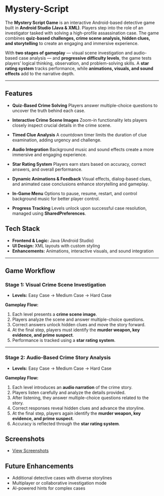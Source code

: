 #  Mystery-Script

The **Mystery Script Game** is an interactive Android-based detective game built in **Android Studio (Java & XML)**. Players step into the role of an investigator tasked with solving a high-profile assassination case. The game combines **quiz-based challenges, crime scene analysis, hidden clues, and storytelling** to create an engaging and immersive experience.

With **two stages of gameplay** — visual scene investigation and audio-based case analysis — and **progressive difficulty levels**, the game tests players’ logical thinking, observation, and problem-solving skills. A **star rating system** tracks performance, while **animations, visuals, and sound effects** add to the narrative depth.

---

## Features

* **Quiz-Based Crime Solving**
  Players answer multiple-choice questions to uncover the truth behind each case.

* **Interactive Crime Scene Images**
  Zoom-in functionality lets players closely inspect crucial details in the crime scene.

* **Timed Clue Analysis**
  A countdown timer limits the duration of clue examination, adding urgency and challenge.

* **Audio Integration**
  Background music and sound effects create a more immersive and engaging experience.

* **Star Rating System**
  Players earn stars based on accuracy, correct answers, and overall performance.

* **Dynamic Animations & Feedback**
  Visual effects, dialog-based clues, and animated case conclusions enhance storytelling and gameplay.

* **In-Game Menu**
  Options to pause, resume, restart, and control background music for better player control.

* **Progress Tracking**
  Levels unlock upon successful case resolution, managed using **SharedPreferences**.

##  Tech Stack

* **Frontend & Logic:** Java (Android Studio)
* **UI Design:** XML layouts with custom styling
* **Enhancements:** Animations, interactive visuals, and sound integration

---

##  Game Workflow

### **Stage 1: Visual Crime Scene Investigation**

* **Levels:** Easy Case → Medium Case → Hard Case

**Gameplay Flow:**

1. Each level presents a **crime scene image**.
2. Players analyze the scene and answer multiple-choice questions.
3. Correct answers unlock hidden clues and move the story forward.
4. At the final step, players must identify the **murder weapon, key evidence, and prime suspect**.
5. Performance is tracked using a **star rating system**.

---

### **Stage 2: Audio-Based Crime Story Analysis**

* **Levels:** Easy Case → Medium Case → Hard Case

**Gameplay Flow:**

1. Each level introduces an **audio narration** of the crime story.
2. Players listen carefully and analyze the details provided.
3. After listening, they answer multiple-choice questions related to the story.
4. Correct responses reveal hidden clues and advance the storyline.
5. At the final step, players again identify the **murder weapon, key evidence, and prime suspect**.
6. Accuracy is reflected through the **star rating system**.

## Screenshots

- <a href="https://github.com/Harshini11203/Mystery-Script/tree/main/Mystery%20Script%20Screenshots">View Screenshots</a>


## Future Enhancements

* Additional detective cases with diverse storylines
* Multiplayer or collaborative investigation mode
* AI-powered hints for complex cases

